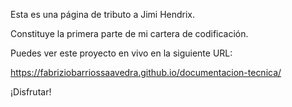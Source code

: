 Esta es una página de tributo a Jimi Hendrix.

Constituye la primera parte de mi cartera de codificación.

Puedes ver este proyecto en vivo en la siguiente URL:

https://fabriziobarriossaavedra.github.io/documentacion-tecnica/

¡Disfrutar!
